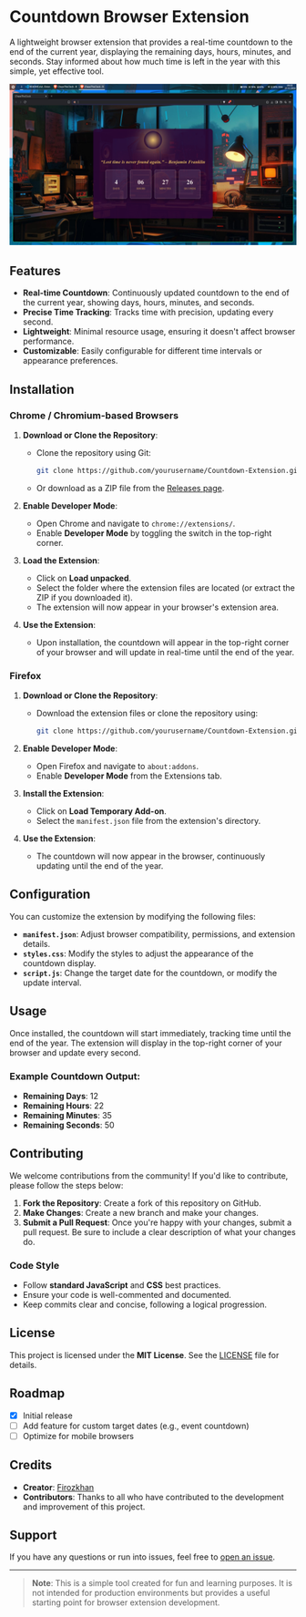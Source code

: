 # Countdown Browser Extension

A lightweight browser extension that provides a real-time countdown to the end of the current year, displaying the remaining days, hours, minutes, and seconds. Stay informed about how much time is left in the year with this simple, yet effective tool.

![Countdown Extension](ChaseTheClock.png)

## Features

- **Real-time Countdown**: Continuously updated countdown to the end of the current year, showing days, hours, minutes, and seconds.
- **Precise Time Tracking**: Tracks time with precision, updating every second.
- **Lightweight**: Minimal resource usage, ensuring it doesn't affect browser performance.
- **Customizable**: Easily configurable for different time intervals or appearance preferences.

## Installation

### Chrome / Chromium-based Browsers

1. **Download or Clone the Repository**:
   - Clone the repository using Git:
     ```bash
     git clone https://github.com/yourusername/Countdown-Extension.git
     ```
   - Or download as a ZIP file from the [Releases page](https://github.com/yourusername/Countdown-Extension/releases).

2. **Enable Developer Mode**:
   - Open Chrome and navigate to `chrome://extensions/`.
   - Enable **Developer Mode** by toggling the switch in the top-right corner.

3. **Load the Extension**:
   - Click on **Load unpacked**.
   - Select the folder where the extension files are located (or extract the ZIP if you downloaded it).
   - The extension will now appear in your browser's extension area.

4. **Use the Extension**:
   - Upon installation, the countdown will appear in the top-right corner of your browser and will update in real-time until the end of the year.

### Firefox

1. **Download or Clone the Repository**:
   - Download the extension files or clone the repository using:
     ```bash
     git clone https://github.com/yourusername/Countdown-Extension.git
     ```

2. **Enable Developer Mode**:
   - Open Firefox and navigate to `about:addons`.
   - Enable **Developer Mode** from the Extensions tab.

3. **Install the Extension**:
   - Click on **Load Temporary Add-on**.
   - Select the `manifest.json` file from the extension's directory.

4. **Use the Extension**:
   - The countdown will now appear in the browser, continuously updating until the end of the year.

## Configuration

You can customize the extension by modifying the following files:

- **`manifest.json`**: Adjust browser compatibility, permissions, and extension details.
- **`styles.css`**: Modify the styles to adjust the appearance of the countdown display.
- **`script.js`**: Change the target date for the countdown, or modify the update interval.

## Usage

Once installed, the countdown will start immediately, tracking time until the end of the year. The extension will display in the top-right corner of your browser and update every second.

### Example Countdown Output:

- **Remaining Days**: 12
- **Remaining Hours**: 22
- **Remaining Minutes**: 35
- **Remaining Seconds**: 50

## Contributing

We welcome contributions from the community! If you'd like to contribute, please follow the steps below:

1. **Fork the Repository**: Create a fork of this repository on GitHub.
2. **Make Changes**: Create a new branch and make your changes.
3. **Submit a Pull Request**: Once you're happy with your changes, submit a pull request. Be sure to include a clear description of what your changes do.

### Code Style

- Follow **standard JavaScript** and **CSS** best practices.
- Ensure your code is well-commented and documented.
- Keep commits clear and concise, following a logical progression.

## License

This project is licensed under the **MIT License**. See the [LICENSE](LICENSE) file for details.

## Roadmap

- [x] Initial release
- [ ] Add feature for custom target dates (e.g., event countdown)
- [ ] Optimize for mobile browsers

## Credits

- **Creator**: [Firozkhan](https://x.com/firozkhan_4)
- **Contributors**: Thanks to all who have contributed to the development and improvement of this project.

## Support

If you have any questions or run into issues, feel free to [open an issue](https://github.com/yourusername/Countdown-Extension/issues).

---

> **Note**: This is a simple tool created for fun and learning purposes. It is not intended for production environments but provides a useful starting point for browser extension development.


